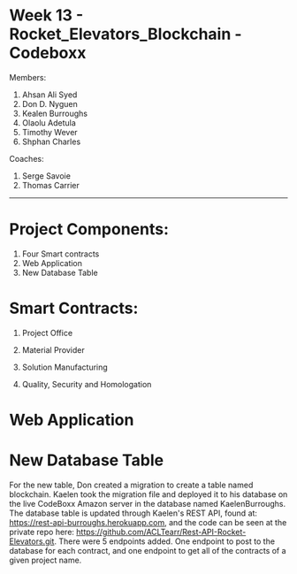 # Week 13 - Rocket_Elevators_Blockchain - Codeboxx

Members:
1. Ahsan Ali Syed
2. Don D. Nyguen 
3. Kealen Burroughs
4. Olaolu Adetula
5. Timothy Wever
6. Shphan Charles

Coaches:
1. Serge Savoie
2. Thomas Carrier
-------------------------------------------------------------------------

# Project Components:

1. Four Smart contracts
2. Web Application 
3. New Database Table 

# Smart Contracts:

1. Project Office


2. Material Provider


3. Solution Manufacturing


4. Quality, Security and Homologation



# Web Application



# New Database Table

For the new table, Don created a migration to create a table named blockchain. Kaelen took the migration file and deployed it to his database on the live CodeBoxx Amazon server in the database named KaelenBurroughs. The database table is updated through Kaelen's REST API, found at: https://rest-api-burroughs.herokuapp.com, and the code can be seen at the private repo here: https://github.com/ACLTearr/Rest-API-Rocket-Elevators.git. There were 5 endpoints added. One endpoint to post to the database for each contract, and one endpoint to get all of the contracts of a given project name.
